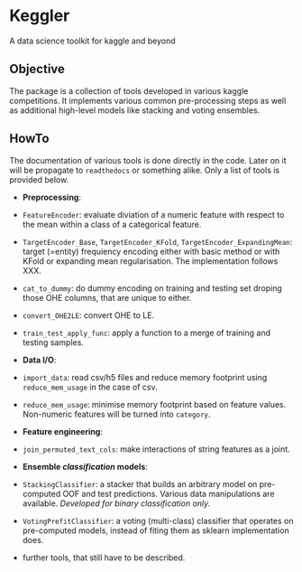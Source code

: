 # Keggler

A data science toolkit for kaggle and beyond

## Objective

The package is a collection of tools developed in various kaggle competitions.
It implements various common pre-processing steps as well as 
additional high-level models like stacking and voting ensembles.

## HowTo

The documentation of various tools is done directly in the code. 
Later on it will be propagate to `readthedocs` or something alike.
Only a list of tools is provided below.

- **Preprocessing**:
 - `FeatureEncoder`: evaluate diviation of a numeric feature 
   with respect to the mean within a class of a categorical feature.
 - `TargetEncoder_Base`, `TargetEncoder_KFold`, `TargetEncoder_ExpandingMean`:
   target (=entity) frequiency encoding either with basic method or with KFold or expanding mean regularisation.
   The implementation follows XXX.
 - `cat_to_dummy`: do dummy encoding on training and testing set droping those OHE columns, 
   that are unique to either.
 - `convert_OHE2LE`: convert OHE to LE.
 - `train_test_apply_func`: apply a function to a merge of training and testing samples.

- **Data I/O**:
 - `import_data`: read csv/h5 files and reduce memory footprint using 
  `reduce_mem_usage` in the case of csv.
 - `reduce_mem_usage`: minimise memory footprint based on feature values. 
  Non-numeric features will be turned into `category`.

- **Feature engineering**:
 - `join_permuted_text_cols`: make interactions of string features as a joint.

- **Ensemble _classification_ models**:
 - `StackingClassifier`: a stacker that builds an arbitrary model on pre-computed OOF and test predictions.
   Various data manipulations are available. 
   _Developed for binary classification only._
 - `VotingPrefitClassifier`: a voting (multi-class) classifier that operates on pre-computed models,
   instead of fiting them as sklearn implementation does.
 - further tools, that still have to be described.
